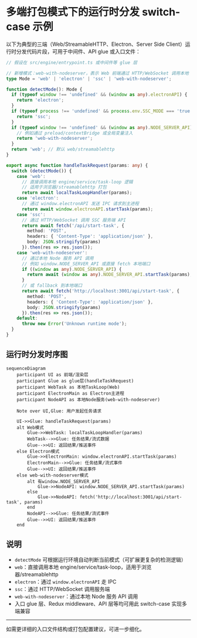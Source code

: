 # 多端打包模式下的运行时分发 switch-case 示例

以下为典型的三端（Web/StreamableHTTP、Electron、Server Side Client）运行时分发代码片段，可用于中间件、API glue 或入口文件：

```typescript
// 假设在 src/engine/entrypoint.ts 或中间件等 glue 层

// 新增模式：web-with-nodeserver，表示 Web 前端通过 HTTP/WebSocket 调用本地 Node 服务（如本地部署的 streamablehttp/mcp server）
type Mode = 'web' | 'electron' | 'ssc' | 'web-with-nodeserver';

function detectMode(): Mode {
  if (typeof window !== 'undefined' && (window as any).electronAPI) {
    return 'electron';
  }
  if (typeof process !== 'undefined' && process.env.SSC_MODE === 'true') {
    return 'ssc';
  }
  if (typeof window !== 'undefined' && (window as any).NODE_SERVER_API) {
    // 例如通过 preload/contextBridge 或全局变量注入
    return 'web-with-nodeserver';
  }
  return 'web'; // 默认 web/streamablehttp
}

export async function handleTaskRequest(params: any) {
  switch (detectMode()) {
    case 'web':
      // 直接调用本地 engine/service/task-loop 逻辑
      // 适用于浏览器/streamablehttp 打包
      return await localTaskLoopHandler(params);
    case 'electron':
      // 通过 window.electronAPI 发送 IPC 请求到主进程
      return await window.electronAPI.startTask(params);
    case 'ssc':
      // 通过 HTTP/WebSocket 调用 SSC 服务端 API
      return await fetch('/api/start-task', {
        method: 'POST',
        headers: { 'Content-Type': 'application/json' },
        body: JSON.stringify(params)
      }).then(res => res.json());
    case 'web-with-nodeserver':
      // 通过本地 Node 服务 API 调用
      // 例如 window.NODE_SERVER_API 或直接 fetch 本地端口
      if ((window as any).NODE_SERVER_API) {
        return await (window as any).NODE_SERVER_API.startTask(params);
      }
      // 或 fallback 到本地端口
      return await fetch('http://localhost:3001/api/start-task', {
        method: 'POST',
        headers: { 'Content-Type': 'application/json' },
        body: JSON.stringify(params)
      }).then(res => res.json());
    default:
      throw new Error('Unknown runtime mode');
  }
}
```

## 运行时分发时序图

```mermaid
sequenceDiagram
    participant UI as 前端/渲染层
    participant Glue as glue层(handleTaskRequest)
    participant WebTask as 本地TaskLoop(Web)
    participant ElectronMain as Electron主进程
    participant NodeAPI as 本地Node服务(web-with-nodeserver)

    Note over UI,Glue: 用户发起任务请求

    UI->>Glue: handleTaskRequest(params)
    alt Web模式
        Glue->>WebTask: localTaskLoopHandler(params)
        WebTask-->>Glue: 任务结果/流式数据
        Glue-->>UI: 返回结果/推送事件
    else Electron模式
        Glue->>ElectronMain: window.electronAPI.startTask(params)
        ElectronMain-->>Glue: 任务结果/流式事件
        Glue-->>UI: 返回结果/推送事件
    else web-with-nodeserver模式
        alt 有window.NODE_SERVER_API
            Glue->>NodeAPI: window.NODE_SERVER_API.startTask(params)
        else
            Glue->>NodeAPI: fetch('http://localhost:3001/api/start-task', params)
        end
        NodeAPI-->>Glue: 任务结果/流式事件
        Glue-->>UI: 返回结果/推送事件
    end
```

## 说明
- `detectMode` 可根据运行环境自动判断当前模式（可扩展更复杂的检测逻辑）
- `web`：直接调用本地 engine/service/task-loop，适用于浏览器/streamablehttp
- `electron`：通过 `window.electronAPI` 走 IPC
- `ssc`：通过 HTTP/WebSocket 调用服务端
- `web-with-nodeserver`：通过本地 Node 服务 API 调用
- 入口 glue 层、Redux middleware、API 层等均可用此 switch-case 实现多端兼容

---
如需更详细的入口文件结构或打包配置建议，可进一步细化。
